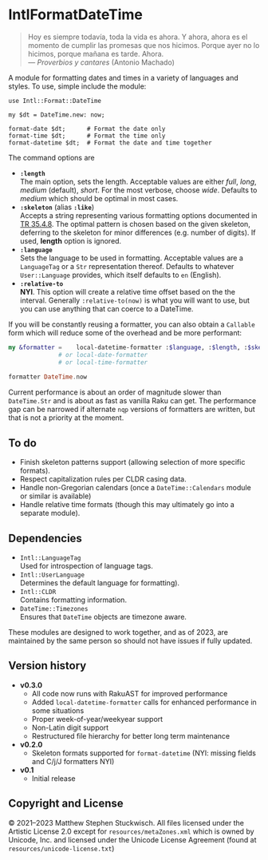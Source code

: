 # IntlFormatDateTime

> Hoy es siempre todavía, toda la vida es ahora. Y ahora, ahora es el momento de cumplir las promesas que nos hicimos. Porque ayer no lo hicimos, porque mañana es tarde. Ahora.  
> — *Proverbios y cantares* (Antonio Machado)

A module for formatting dates and times in a variety of languages and styles.  To use, simple include the module:

```
use Intl::Format::DateTime
    
my $dt = DateTime.new: now;

format-date $dt;      # Format the date only
format-time $dt;      # Format the time only
format-datetime $dt;  # Format the date and time together
```

The command options are
  * **`:length`**  
The main option, sets the length.  Acceptable values are either *full*, *long*, *medium* (default), *short*.  For the most verbose, choose *wide*.  Defaults to *medium* which should be optimal in most cases.
  * **`:skeleton`** (alias **`:like`**)  
Accepts a string representing various formatting options documented in [TR 35.4.8](https://www.unicode.org/reports/tr35/tr35-dates.html#Date_Field_Symbol_Table).  The optimal pattern is chosen based on the given skeleton, deferring to the skeleton for minor differences (e.g. number of digits).  If used, **length** option is ignored.  
  * **`:language`**  
Sets the language to be used in formatting.  Acceptable values are a `LanguageTag` or a `Str` representation thereof.  Defaults to whatever `User::Language` provides, which itself defaults to `en` (English).
  * **`:relative-to`**  
**NYI**.  This option will create a relative time offset based on the the interval.  Generally `:relative-to(now)` is what you will want to use, but you can use anything that can coerce to a DateTime.  

If you will be constantly reusing a formatter, you can also obtain a `Callable` form which will reduce some of the overhead and be more performant:

```raku
my &formatter =    local-datetime-formatter :$language, :$length, :$skeleton;
              # or local-date-formatter
              # or local-time-formatter
              
formatter DateTime.now
```

Current performance is about an order of magnitude slower than `DateTime.Str` and is about as fast as vanilla Raku can get. 
The performance gap can be narrowed if alternate `nqp` versions of formatters are written, but that is not a priority at the moment.
## To do

  * Finish skeleton patterns support (allowing selection of more specific formats).
  * Respect capitalization rules per CLDR casing data.
  * Handle non-Gregorian calendars (once a `DateTime::Calendars` module or similar is available)
  * Handle relative time formats (though this may ultimately go into a separate module).

## Dependencies

  * `Intl::LanguageTag`  
  Used for introspection of language tags.
  * `Intl::UserLanguage`  
  Determines the default language for formatting).
  * `Intl::CLDR`  
  Contains formatting information.
  * `DateTime::Timezones`  
  Ensures that `DateTime` objects are timezone aware.

These modules are designed to work together, and as of 2023, are maintained by the same person so should not have issues if fully updated.

## Version history

  * **v0.3.0**
    * All code now runs with RakuAST for improved performance
    * Added `local-datetime-formatter` calls for enhanced performance in some situations
    * Proper week-of-year/weekyear support
    * Non-Latin digit support 
    * Restructured file hierarchy for better long term maintenance
  * **v0.2.0**
    * Skeleton formats supported for `format-datetime` (NYI: missing fields and C/j/J formatters NYI)
  * **v0.1**
    * Initial release

## Copyright and License

© 2021–2023 Matthew Stephen Stuckwisch. All files licensed under the Artistic License 2.0 except for `resources/metaZones.xml` which is owned by Unicode, Inc. and licensed under the Unicode License Agreement (found at `resources/unicode-license.txt`)